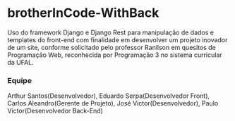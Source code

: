 # brotherInCode-WithBack
Uso do framework Django e Django Rest para manipulação de dados e templates do front-end com finalidade em desenvolver um projeto inovador de um site, conforme solicitado pelo professor Ranilson em quesitos de Programação Web, reconhecida por Programação 3 no sistema curricular da UFAL.

<h3>Equipe</h3>
Arthur Santos(Desenvolvedor), Eduardo Serpa(Desenvolvedor Front), Carlos Aleandro(Gerente de Projeto), José Victor(Desenvolvedor), Paulo Victor(Desenvolvedor Back-End)

